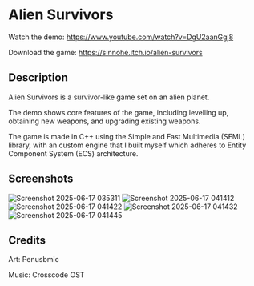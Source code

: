 # Alien Survivors

Watch the demo: https://www.youtube.com/watch?v=DgU2aanGgj8

Download the game: https://sinnohe.itch.io/alien-survivors

## Description
Alien Survivors is a survivor-like game set on an alien planet.

The demo shows core features of the game, including levelling up, obtaining new weapons, and upgrading existing weapons.

The game is made in C++ using the Simple and Fast Multimedia (SFML) library, with an custom engine that I built myself which adheres to Entity Component System (ECS) architecture.

## Screenshots
![Screenshot 2025-06-17 035311](https://github.com/user-attachments/assets/3164387a-c30e-4e52-b974-dd5bc99eaaad)
![Screenshot 2025-06-17 041412](https://github.com/user-attachments/assets/7cc015ab-0959-41d4-94db-6d3ed7ef9c41)
![Screenshot 2025-06-17 041422](https://github.com/user-attachments/assets/4d010d9c-bd96-4295-8dbd-81e5cee58b73)
![Screenshot 2025-06-17 041432](https://github.com/user-attachments/assets/1fd8f4a4-d2e5-49f6-b00b-285c75a059b2)
![Screenshot 2025-06-17 041445](https://github.com/user-attachments/assets/433b8c3e-409d-40e4-b030-1e904e9aaab0)

## Credits
Art: Penusbmic

Music: Crosscode OST
